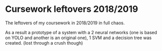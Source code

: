 # Cursework leftovers 2018/2019
The leftovers of my coursework in 2018/2019 in full chaos.

As a result a prototype of a system with a 2 neural networks (one is based on YOLO and another is an original one), 
1 SVM and a decision tree was created. (lost through a crush though)
